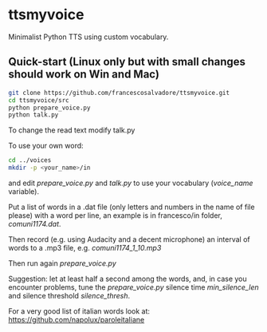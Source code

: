# ttsmyvoice

Minimalist Python TTS using custom vocabulary.

## Quick-start (Linux only but with small changes should work on Win and Mac)
```bash
git clone https://github.com/francescosalvadore/ttsmyvoice.git
cd ttsmyvoice/src
python prepare_voice.py
python talk.py
```

To change the read text modify talk.py

To use your own word:
```bash
cd ../voices
mkdir -p <your_name>/in
```
and edit *prepare_voice.py* and *talk.py* to use your vocabulary (*voice_name* variable).

Put a list of words in a .dat file (only letters and numbers in the name of file please) 
with a word per line, an example is in francesco/in folder, *comuni1174.dat*.

Then record (e.g. using Audacity and a decent microphone) an interval of words to a .mp3 file, e.g.
*comuni1174_1_10.mp3*

Then run again *prepare_voice.py*

Suggestion: let at least half a second among the words, and, in case you encounter problems, 
tune the *prepare_voice.py* silence time *min_silence_len* and silence threshold *silence_thresh*.

For a very good list of italian words look at:
https://github.com/napolux/paroleitaliane
